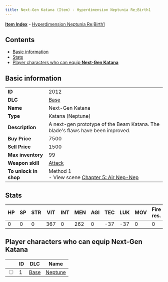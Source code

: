 ```yaml
---
title: Next-Gen Katana (Item) - Hyperdimension Neptunia Re;Birth1
---
```


[**Item Index**](/neptunia/rb1/item/index.html) - [Hyperdimension Neptunia Re;Birth1](/neptunia/rb1)

## Contents

- [Basic information](#basic-information)
- [Stats](#stats)
- [Player characters who can equip **Next-Gen Katana**](#player-characters-who-can-equip-next-gen-katana)

## Basic information

|   |   |
| -- | -- |
| **ID** | 2012 |
| **DLC** | [Base](/neptunia/rb1/dlc/1-base.html) |
| **Name** | Next-Gen Katana |
| **Type** | Katana (Neptune) |
| **Description** | A next-gen prototype of the Beam Katana. The blade's flaws have been improved. |
| **Buy Price** | 7500 |
| **Sell Price** | 1500 |
| **Max inventory** | 99 |
| **Weapon skill** | [Attack](/neptunia/rb1/skill/1-1-attack.html) |
| **To unlock in shop** | Method 1<br />- View scene [Chapter 5: Air Nep-Nep](/neptunia/rb1/scene/1-502-chapter-5-air-nep-nep.html) |


## Stats

| HP | SP | STR | VIT | INT | MEN | AGI | TEC | LUK | MOV | Fire res. | Ice res. | Wind res. | Lightning res. |
| -- | -- | --- | --- | --- | --- | --- | --- | --- | --- | --------- | -------- | --------- | -------------- |
| 0 | 0 | 0 | 367 | 0 | 262 | 0 | -37 | -37 | 0 | 0 | 0 | 0 | 0 |


## Player characters who can equip **Next-Gen Katana**

|    | ID | DLC | Name |
| -- | -- | --- | ---- |
| <input type="checkbox" id="rb1-player-1-1" class="trackbox" /> | 1 | [Base](/neptunia/rb1/dlc/1-base.html) | [Neptune](/neptunia/rb1/player/1-1-neptune.html) |
